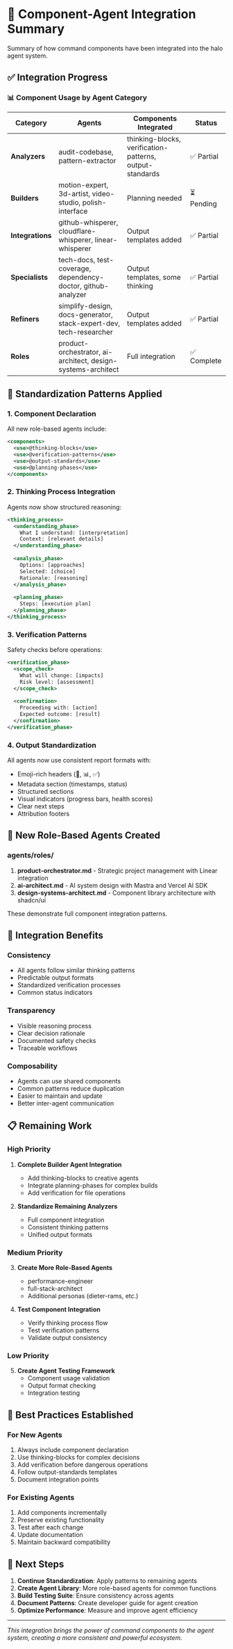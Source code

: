# 🎯 Component-Agent Integration Summary

Summary of how command components have been integrated into the halo agent system.

## ✅ Integration Progress

### 📊 Component Usage by Agent Category

| Category | Agents | Components Integrated | Status |
|----------|--------|--------------------|---------|
| **Analyzers** | audit-codebase, pattern-extractor | thinking-blocks, verification-patterns, output-standards | ✅ Partial |
| **Builders** | motion-expert, 3d-artist, video-studio, polish-interface | Planning needed | ⏳ Pending |
| **Integrations** | github-whisperer, cloudflare-whisperer, linear-whisperer | Output templates added | ✅ Partial |
| **Specialists** | tech-docs, test-coverage, dependency-doctor, github-analyzer | Output templates, some thinking | ✅ Partial |
| **Refiners** | simplify-design, docs-generator, stack-expert-dev, tech-researcher | Output templates added | ✅ Partial |
| **Roles** | product-orchestrator, ai-architect, design-systems-architect | Full integration | ✅ Complete |

## 🔧 Standardization Patterns Applied

### 1. Component Declaration
All new role-based agents include:
```xml
<components>
  <use>@thinking-blocks</use>
  <use>@verification-patterns</use>
  <use>@output-standards</use>
  <use>@planning-phases</use>
</components>
```

### 2. Thinking Process Integration
Agents now show structured reasoning:
```xml
<thinking_process>
  <understanding_phase>
    What I understand: [interpretation]
    Context: [relevant details]
  </understanding_phase>
  
  <analysis_phase>
    Options: [approaches]
    Selected: [choice]
    Rationale: [reasoning]
  </analysis_phase>
  
  <planning_phase>
    Steps: [execution plan]
  </planning_phase>
</thinking_process>
```

### 3. Verification Patterns
Safety checks before operations:
```xml
<verification_phase>
  <scope_check>
    What will change: [impacts]
    Risk level: [assessment]
  </scope_check>
  
  <confirmation>
    Proceeding with: [action]
    Expected outcome: [result]
  </confirmation>
</verification_phase>
```

### 4. Output Standardization
All agents now use consistent report formats with:
- Emoji-rich headers (🎯, 📊, ✅)
- Metadata section (timestamps, status)
- Structured sections
- Visual indicators (progress bars, health scores)
- Clear next steps
- Attribution footers

## 📁 New Role-Based Agents Created

### agents/roles/
1. **product-orchestrator.md** - Strategic project management with Linear integration
2. **ai-architect.md** - AI system design with Mastra and Vercel AI SDK
3. **design-systems-architect.md** - Component library architecture with shadcn/ui

These demonstrate full component integration patterns.

## 🔄 Integration Benefits

### Consistency
- All agents follow similar thinking patterns
- Predictable output formats
- Standardized verification processes
- Common status indicators

### Transparency
- Visible reasoning process
- Clear decision rationale
- Documented safety checks
- Traceable workflows

### Composability
- Agents can use shared components
- Common patterns reduce duplication
- Easier to maintain and update
- Better inter-agent communication

## 📋 Remaining Work

### High Priority
1. **Complete Builder Agent Integration**
   - Add thinking-blocks to creative agents
   - Integrate planning-phases for complex builds
   - Add verification for file operations

2. **Standardize Remaining Analyzers**
   - Full component integration
   - Consistent thinking patterns
   - Unified output formats

### Medium Priority
3. **Create More Role-Based Agents**
   - performance-engineer
   - full-stack-architect
   - Additional personas (dieter-rams, etc.)

4. **Test Component Integration**
   - Verify thinking process flow
   - Test verification patterns
   - Validate output consistency

### Low Priority
5. **Create Agent Testing Framework**
   - Component usage validation
   - Output format checking
   - Integration testing

## 🎨 Best Practices Established

### For New Agents
1. Always include component declaration
2. Use thinking-blocks for complex decisions
3. Add verification before dangerous operations
4. Follow output-standards templates
5. Document integration points

### For Existing Agents
1. Add components incrementally
2. Preserve existing functionality
3. Test after each change
4. Update documentation
5. Maintain backward compatibility

## 🚀 Next Steps

1. **Continue Standardization**: Apply patterns to remaining agents
2. **Create Agent Library**: More role-based agents for common functions
3. **Build Testing Suite**: Ensure consistency across agents
4. **Document Patterns**: Create developer guide for agent creation
5. **Optimize Performance**: Measure and improve agent efficiency

---

*This integration brings the power of command components to the agent system, creating a more consistent and powerful ecosystem.*